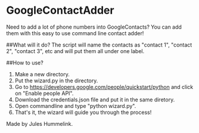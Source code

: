 # GoogleContactAdder
Need to add a lot of phone numbers into GoogleContacts? You can add them with this easy to use command line contact adder!

##What will it do?
The script will name the contacts as "contact 1", "contact 2", "contact 3", etc and will put them all under one label.

##How to use?
1. Make a new directory.
2. Put the wizard.py in the directory.
3. Go to https://developers.google.com/people/quickstart/python and click on "Enable people API".
4. Download the credentials.json file and put it in the same diretory.
5. Open commandline and type "python wizard.py".
6. That's it, the wizard will guide you through the process!

Made by Jules Hummelink.
